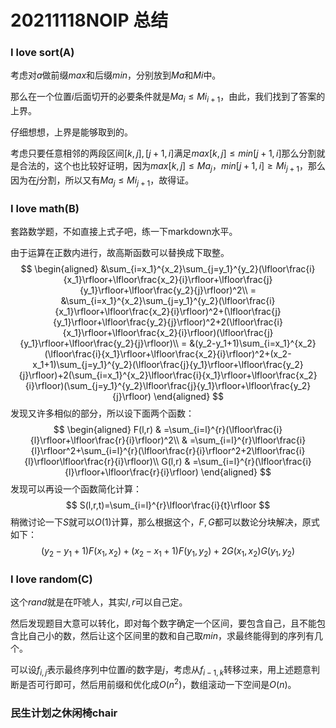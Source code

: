 # 20211118NOIP 总结

### I love sort(A)

考虑对$a$做前缀$max$和后缀$min$，分别放到$Ma$和$Mi$中。

那么在一个位置$i$后面切开的必要条件就是$Ma_i \le Mi_{i+1}$，由此，我们找到了答案的上界。

仔细想想，上界是能够取到的。

考虑只要任意相邻的两段区间$[k,j],[j+1,i]$满足$max[k,j]\le min[j+1,i]$那么分割就是合法的，这个也比较好证明，因为$max[k,j]\le Ma_{j}$，$min[j+1,i]\ge Mi_{j+1}$，那么因为在$j$分割，所以又有$Ma_{j}\le Mi_{j+1}$，故得证。

### I love math(B)

套路数学题，不如直接上式子吧，练一下markdown水平。

由于运算在正数内进行，故高斯函数可以替换成下取整。
$$
\begin{aligned}
&\sum_{i=x_1}^{x_2}\sum_{j=y_1}^{y_2}(\lfloor\frac{i}{x_1}\rfloor+\lfloor\frac{x_2}{i}\rfloor+\lfloor\frac{j}{y_1}\rfloor+\lfloor\frac{y_2}{j}\rfloor)^2\\
= &\sum_{i=x_1}^{x_2}\sum_{j=y_1}^{y_2}(\lfloor\frac{i}{x_1}\rfloor+\lfloor\frac{x_2}{i}\rfloor)^2+(\lfloor\frac{j}{y_1}\rfloor+\lfloor\frac{y_2}{j}\rfloor)^2+2(\lfloor\frac{i}{x_1}\rfloor+\lfloor\frac{x_2}{i}\rfloor)(\lfloor\frac{j}{y_1}\rfloor+\lfloor\frac{y_2}{j}\rfloor)\\
= &(y_2-y_1+1)\sum_{i=x_1}^{x_2}(\lfloor\frac{i}{x_1}\rfloor+\lfloor\frac{x_2}{i}\rfloor)^2+(x_2-x_1+1)\sum_{j=y_1}^{y_2}(\lfloor\frac{j}{y_1}\rfloor+\lfloor\frac{y_2}{j}\rfloor)+2(\sum_{i=x_1}^{x_2}\lfloor\frac{i}{x_1}\rfloor+\lfloor\frac{x_2}{i}\rfloor)(\sum_{j=y_1}^{y_2}\lfloor\frac{j}{y_1}\rfloor+\lfloor\frac{y_2}{j}\rfloor)
\end{aligned}
$$
发现又许多相似的部分，所以设下面两个函数：
$$
\begin{aligned}
F(l,r) & =\sum_{i=l}^{r}(\lfloor\frac{i}{l}\rfloor+\lfloor\frac{r}{i}\rfloor)^2\\
& =\sum_{i=l}^{r}\lfloor\frac{i}{l}\rfloor^2+\sum_{i=l}^{r}(\lfloor\frac{r}{i}\rfloor^2+2\lfloor\frac{i}{l}\rfloor\lfloor\frac{r}{i}\rfloor)\\
G(l,r) & =\sum_{i=l}^{r}(\lfloor\frac{i}{l}\rfloor+\lfloor\frac{r}{i}\rfloor)
\end{aligned}
$$
发现可以再设一个函数简化计算：
$$
S(l,r,t)=\sum_{i=l}^{r}\lfloor\frac{i}{t}\rfloor
$$
稍微讨论一下$S$就可以$O(1)$计算，那么根据这个，$F,G$都可以数论分块解决，原式如下：
$$
(y_2-y_1+1)F(x_1,x_2)+(x_2-x_1+1)F(y_1,y_2)+2G(x_1,x_2)G(y_1,y_2)
$$

### I love random(C)

这个$rand$就是在吓唬人，其实$l,r$可以自己定。

然后发现题目大意可以转化，即对每个数字确定一个区间，要包含自己，且不能包含比自己小的数，然后让这个区间里的数和自己取$min$，求最终能得到的序列有几个。

可以设$f_{i,j}$表示最终序列中位置$i$的数字是$j$，考虑从$f_{i-1,k}$转移过来，用上述题意判断是否可行即可，然后用前缀和优化成$O(n^2)$，数组滚动一下空间是$O(n)$。

### 民生计划之休闲椅chair

